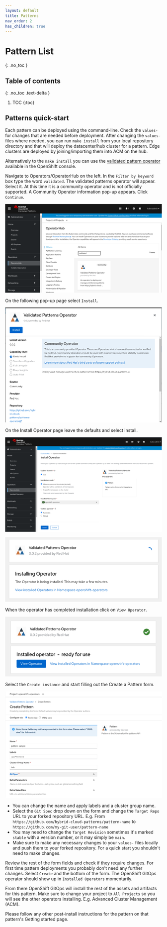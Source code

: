 ```yaml
---
layout: default
title: Patterns
nav_order: 2
has_children: true
---
```


# Pattern List

{: .no_toc }

## Table of contents

{: .no_toc .text-delta }

1. TOC
{:toc}

## Patterns quick-start

Each pattern can be deployed using the command-line. Check the `values-` for changes that are needed before deployment. After changing the `values-` files where needed, you can run `make install` from your local repository directory and that will deploy the datacenter/hub cluster for a pattern. Edge clusters are deployed by joining/importing them into ACM on the hub.

Alternatively to the `make install` you can use the [validated pattern operator](https://operatorhub.io/operator/patterns-operator) available in the OpenShift console.

Navigate to Operators/OperatorHub on the left. In the `Filter by keyword` box type the word `validated`. The validated patterns operator will appear. Select it. At this time it is a community operator and is not officially supported. A Community Operator information pop-up appears. Click `Continue`.

[![VP Operator](/images/operator/select-vp-operator.png)](/images/operator/select-vp-operator.png)

On the following pop-up page select `Install`.

[![Install Operator](/images/operator/install-operator.png)](/images/operator/install-operator.png)

On the Install Operator page leave the defaults and select install.

[![Install Operator form](/images/operator/install-operator-form.png)](/images/operator/install-operator-form.png)

[![Installing Operator](/images/operator/installing-operator.png)](/images/operator/installing-operator.png)

When the operator has completed installation click on `View Operator`.

[![Operator Installed](/images/operator/operator-installed.png)](/images/operator/operator-installed.png)

Select the `Create instance` and start filling out the Create a Pattern form.

[![Operator YAML](/images/operator/create-a-pattern.png)](/images/operator/create-a-pattern.png)

* You can change the name and apply labels and a cluster group name.
* Select the `Git Spec` drop down on the form and change the `Target Repo` URL to your forked repository URL. E.g. From `https://github.com/hybrid-cloud-patterns/pattern-name` to `https://github.com/my-git-user/pattern-name`
* You may need to change the `Target Revision` sometimes it's marked `stable` with a version number, or it may simply be `main`.
* Make sure to make any necessary changes to your `values-` files locally and push them to your forked repository. For a quick start you shouldn't need to make changes.

Review the rest of the form fields and check if they require changes. For first time pattern deployments you probably don't need any further changes. Select `Create` and the bottom of the form. The OpenShift GitOps operator should show up in `Installed Operators` momentarily.

From there OpenShift GitOps will install the rest of the assets and artifacts for this pattern. Make sure to change your project to `All Projects` so you will see the other operators installing. E.g. Advanced Cluster Management (ACM).

Please follow any other post-install instructions for the pattern on that pattern's Getting started page.
